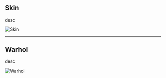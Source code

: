 ## Skin

desc

![Skin](mayacbarnes.github.io/assets/images/mom.jpg)

---

## Warhol

desc

![Warhol](mayacbarnes.github.io/assets/images/will.jpg)
